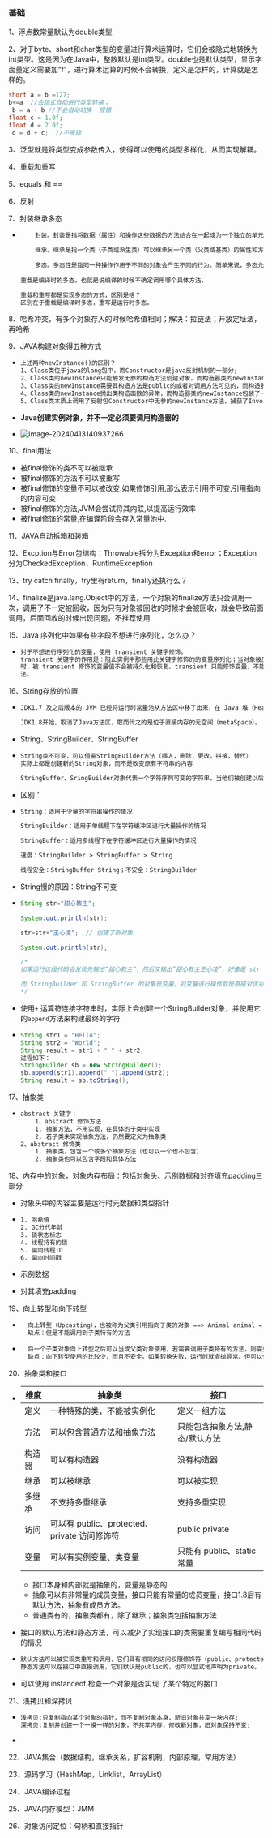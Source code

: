### 基础

1、浮点数常量默认为double类型

2、对于byte、short和char类型的变量进行算术运算时，它们会被隐式地转换为int类型。这是因为在Java中，整数默认是int类型。double也是默认类型，显示字面量定义需要加“f”，进行算术运算的时候不会转换，定义是怎样的，计算就是怎样的。

```java
short a = b =127;
b+=a  //会隐式自动进行类型转换；
 b = a + b //不会自动站换  报错
float c = 1.0f;
float d = 2.0f;
 d = d + c;  //不报错
```

3、泛型就是将类型变成参数传入，使得可以使用的类型多样化，从而实现解耦。

4、重载和重写

5、equals 和 ==

6、反射

7、封装继承多态

* ```txt
      封装。封装是指将数据（属性）和操作这些数据的方法结合在一起成为一个独立的单元（类）。它隐藏了对象的内部细节和实现，只对外提供必要的接口，这样可以帮助保护对象的状态安全性和完整性，同时也降低了类与类之间的耦合度，使得代码更加易于维护和扩展。
      
      继承。继承是指一个类（子类或派生类）可以继承另一个类（父类或基类）的属性和方法。这样可以在不重新编写原有类代码的基础上扩展其功能。子类可以继承父类的所有属性和方法，也可以添加新的属性和方法或重写父类的方法。通过这种方式，可以实现代码复用，减少代码的编写量，并提高软件的可维护性和可扩展性。
      
      多态。多态性是指同一种操作作用于不同的对象会产生不同的行为。简单来说，多态允许将父对象设置为与一个或多个其子对象相等，赋值后，父对象可以根据当前赋值给它的子对象的特性以不同的方式运作。多态性主要分为运行时多态和编译时多态
  	
  重载是编译时的多态。也就是说编译的时候不确定调⽤哪个具体⽅法，
  
  重载和重写都是实现多态的⽅式，区别是啥？
  区别在于重载是编译时多态，重写是运⾏时多态。
  
  ```

8、哈希冲突，有多个对象存入的时候哈希值相同；解决：拉链法；开放定址法，再哈希

9、JAVA构建对象得五种方式

* ```txt
  上述两种newInstance()的区别？
  1、Class类位于java的lang包中，而Constructor是java反射机制的一部分;
  2、Class类的newInstance只能触发无参的构造方法创建对象，而构造器类的newInstance能触发任意参数的构造方法来创建对象。
  3、Class类的newInstance需要其构造方法是public的或者对调用方法可见的，而构造器类的newInstance可以在特定环境下调用私有构造方法来创建对象。
  4、Class类的newInstance抛出类构造函数的异常，而构造器类的newInstance包装了一个InvocationTargetException异常。
  5、Class类本质上调用了反射包Constructor中无参的newInstance方法，捕获了InvocationTargetException，将构造器本身的异常抛出
  
  ```

* **Java创建实例对象，并不一定必须要调用构造器的**

* ![image-20240413140937266](C:/Users/WSJ/Desktop/704Sync_dataStructure/dataStructure/%E7%AC%AC%E4%B8%80%E8%BD%AE%E5%85%AB%E8%82%A1%E7%AC%94%E8%AE%B0/%E5%9F%BA%E7%A1%80.assets/image-20240413140937266.png)

10、final用法

* 被final修饰的类不可以被继承 
* 被final修饰的方法不可以被重写 
* 被final修饰的变量不可以被改变.如果修饰引用,那么表示引用不可变,引用指向的内容可变. 
* 被final修饰的方法,JVM会尝试将其内联,以提高运行效率 
* 被final修饰的常量,在编译阶段会存入常量池中.

11、JAVA自动拆箱和装箱

12、Excption与Error包结构：Throwable拆分为Exception和error；Exception分为CheckedException、RuntimeException

13、try catch finally，try里有return，finally还执行么？

14、finalize是java.lang.Object中的⽅法，⼀个对象的finalize⽅法只会调⽤⼀ 次，调⽤了不⼀定被回收，因为只有对象被回收的时候才会被回收，就会导致前⾯调⽤，后⾯回收的时候出现问题，不推荐使⽤

15、Java 序列化中如果有些字段不想进行序列化，怎么办？

* ```txt
  对于不想进行序列化的变量，使用 transient 关键字修饰。
  transient 关键字的作用是：阻止实例中那些用此关键字修饰的的变量序列化；当对象被反序列化
  时，被 transient 修饰的变量值不会被持久化和恢复。transient 只能修饰变量，不能修饰类和方
  法。
  ```

  

16、String存放的位置

* ```txt
  JDK1.7 及之后版本的 JVM 已经将运行时常量池从方法区中移了出来，在 Java 堆（Heap）中开辟了一块区域存放运行时常量池。
  
  JDK1.8开始，取消了Java方法区，取而代之的是位于直接内存的元空间（metaSpace）。
  ```

* String、StringBuilder、StringBuffer

* ```txt
  String类不可变，可以借鉴StringBuilder方法（插入，删除，更改，拼接，替代）
  实际上都是创建新的String对象，而不是改变原有字符串的内容
  
  StringBuffer、SringBuilder对象代表一个字符序列可变的字符串，当他们被创建以后，通过提供的append()、insert()、reverse()、setCharAt()、setLength()等方法可以改变这个字符串对象的字符序列。一旦通过StringBuffer或者StringBuilder生成了最终想要的字符串，就可以调用它的toString()方法将其转换为一个String对象。
  ```

* 区别：

* ```txt
  String：适用于少量的字符串操作的情况
  
  StringBuilder：适用于单线程下在字符缓冲区进行大量操作的情况
  
  StringBuffer：适用多线程下在字符缓冲区进行大量操作的情况
  
  速度：StringBuilder > StringBuffer > String
  
  线程安全：StringBuffer String；不安全：StringBuilder
  ```

* String慢的原因：String不可变

* ```java
  String str="甜心教主";
  
  System.out.println(str);
  
  str=str+"王心凌";  // 创建了新对象，
  
  System.out.println(str);
  
  /*
  如果运行这段代码会发现先输出“甜心教主”，然后又输出“甜心教主王心凌”，好像是 str 这个对象被更改了，其实，根据上面讲的String是不可变的，我们知道这只是一种假象罢了，JVM 对于这几行代码是这样处理的，首先创建一个 String 对象 str，并把 “甜心教主” 赋值给 str，然后在第三行中，其实 JVM 又创建了一个新的对象也名为 str，然后再把原来的 str 的值和“王心凌” 加起来再赋值给新的 str，而原来的 str 就会被 JVM 的垃圾回收机制（GC）给回收掉了，所以，str 实际上并没有被更改，也就是前面说的String对象一旦创建之后就不可更改了。所以，Java 中对 String 对象进行的操作实际上是一个不断创建新的对象并且将旧的对象回收的一个过程，所以执行速度很慢。
  
  而 StringBuilder 和 StringBuffer 的对象是变量，对变量进行操作就是直接对该对象进行更改，而不进行创建和回收的操作，所以速度要比 String 快很多
  */
  ```

* 使用`+` 运算符连接字符串时，实际上会创建一个StringBuilder对象，并使用它的`append`方法来构建最终的字符

* ```java
  String str1 = "Hello";
  String str2 = "World";
  String result = str1 + " " + str2;
  过程如下：
  StringBuilder sb = new StringBuilder();
  sb.append(str1).append(" ").append(str2);
  String result = sb.toString();
  ```

17、抽象类

* ```txt
  abstract 关键字：
      1、abstract 修饰⽅法
      1. 抽象⽅法，不⽤实现，在具体的⼦类中实现 
      2. 若⼦类未实现抽象⽅法，仍然要定义为抽象类 
  2、abstract 修饰类
      1. 抽象类，包含⼀个或多个抽象⽅法（也可以⼀个也不包含） 
      2. 抽象类也可以包含字段和具体⽅法
  ```

18、内存中的对象，对象内存布局：包括对象头、⽰例数据和对齐填充padding三部分

* 对象头中的内容主要是运⾏时元数据和类型指针

* ```txt
  1. 哈希值
  2. GC分代年龄
  3. 锁状态标志
  4. 线程持有的锁
  5. 偏向线程ID
  6. 偏向时间戳
  ```

* 示例数据
* 对其填充padding

19、向上转型和向下转型

* ```txt
  	向上转型（Upcasting），也被称为父类引用指向子类的对象 ==> Animal animal = new Dog();
  	缺点：但是不能调用到子类特有的方法
  ```

* ```txt
  	将一个子类对象向上转型之后可以当成父类对象使用，若需要调用子类特有的方法，则需要将父类对象再还原为子类对象。这就称作向下转型。
  	缺点：向下转型使用的比较少，而且不安全。如果转换失败，运行时就会抛异常。但可以使用instance of判断，如果为True就安全了
  ```

20、抽象类和接口

* | 维度   | 抽象类                                       | 接口                           |
  | ------ | -------------------------------------------- | ------------------------------ |
  | 定义   | 一种特殊的类，不能被实例化                   | 定义一组方法                   |
  | 方法   | 可以包含普通方法和抽象方法                   | 只能包含抽象方法,静态/默认方法 |
  | 构造器 | 可以有构造器                                 | 没有构造器                     |
  | 继承   | 可以被继承                                   | 可以被实现                     |
  | 多继承 | 不支持多重继承                               | 支持多重实现                   |
  | 访问   | 可以有 public、protected、private 访问修饰符 | public private                 |
  | 变量   | 可以有实例变量、类变量                       | 只能有 public、static 常量     |

  * 接口本身和内部就是抽象的，变量是静态的
  * 抽象可以有非常量的成员变量，接口只能有常量的成员变量，接口1.8后有默认方法，抽象有成员方法。
  * 普通类有的，抽象类都有，除了继承；抽象类包括抽象方法

* 接口的默认方法和静态方法，可以减少了实现接口的类需要重复编写相同代码的情况

* ```txt
  默认方法可以被实现类重写和调用，它们具有相同的访问权限修饰符（public、protected、default、private）。
  静态方法可以在接口中直接调用，它们默认是public的，也可以显式地声明为private。
  ```

* 可以使⽤ instanceof 检查⼀个对象是否实现 了某个特定的接口

21、浅拷贝和深拷贝

* ```txt
  浅拷贝:只复制指向某个对象的指针，而不复制对象本身，新旧对象共享一块内存;
  深拷贝:复制并创建一个一摸一样的对象，不共享内存，修改新对象，旧对象保持不变;
  ```

* 

22、JAVA集合（数据结构，继承关系，扩容机制，内部原理，常用方法）

23、源码学习（HashMap，Linklist，ArrayList）

24、JAVA编译过程

25、JAVA内存模型：JMM

26、对象访问定位：句柄和直接指针

